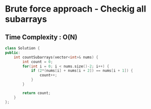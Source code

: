 # Brute force approach - Checkig all subarrays

## Time Complexity : O(N)

``` cpp []
class Solution {
public:
    int countSubarrays(vector<int>& nums) {
        int count = 0;
        for(int i = 0; i < nums.size()-2; i++) {
            if (2*(nums[i] + nums[i + 2]) == nums[i + 1]) {
                count++;
            }
        }

        return count;
    }
};
```

